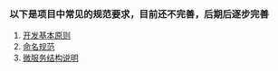 ### 以下是项目中常见的规范要求，目前还不完善，后期后逐步完善

1. <a href="./开发基本原则.md" target="_blank">开发基本原则</a>
1. <a href="./命名规范.md" target="_blank">命名规范</a>
1. <a href="./微服务结构说明.md" target="_blank">微服务结构说明</a>